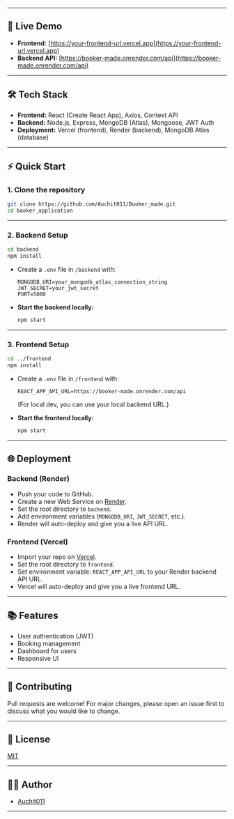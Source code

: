 
---

## 🚀 Live Demo

- **Frontend:** [https://your-frontend-url.vercel.app](https://your-frontend-url.vercel.app)
- **Backend API:** [https://booker-made.onrender.com/api](https://booker-made.onrender.com/api)

---

## 🛠️ Tech Stack

- **Frontend:** React (Create React App), Axios, Context API
- **Backend:** Node.js, Express, MongoDB (Atlas), Mongoose, JWT Auth
- **Deployment:** Vercel (frontend), Render (backend), MongoDB Atlas (database)

---

## ⚡ Quick Start

### 1. Clone the repository

```bash
git clone https://github.com/Auchit011/Booker_made.git
cd booker_application
```

---

### 2. Backend Setup

```bash
cd backend
npm install
```

- Create a `.env` file in `/backend` with:
  ```
  MONGODB_URI=your_mongodb_atlas_connection_string
  JWT_SECRET=your_jwt_secret
  PORT=5000
  ```

- **Start the backend locally:**
  ```bash
  npm start
  ```

---

### 3. Frontend Setup

```bash
cd ../frontend
npm install
```

- Create a `.env` file in `/frontend` with:
  ```
  REACT_APP_API_URL=https://booker-made.onrender.com/api
  ```
  (For local dev, you can use your local backend URL.)

- **Start the frontend locally:**
  ```bash
  npm start
  ```

---

## 🌐 Deployment

### Backend (Render)
- Push your code to GitHub.
- Create a new Web Service on [Render](https://render.com/).
- Set the root directory to `backend`.
- Add environment variables (`MONGODB_URI`, `JWT_SECRET`, etc.).
- Render will auto-deploy and give you a live API URL.

### Frontend (Vercel)
- Import your repo on [Vercel](https://vercel.com/).
- Set the root directory to `frontend`.
- Set environment variable: `REACT_APP_API_URL` to your Render backend API URL.
- Vercel will auto-deploy and give you a live frontend URL.

---

## 📚 Features

- User authentication (JWT)
- Booking management
- Dashboard for users
- Responsive UI

---

## 🤝 Contributing

Pull requests are welcome! For major changes, please open an issue first to discuss what you would like to change.

---

## 📄 License

[MIT](LICENSE)

---

## 🙋‍♂️ Author

- [Auchit011](https://github.com/Auchit011)

---
